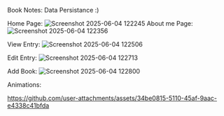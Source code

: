 Book Notes: Data Persistance :)

Home Page:
 ![Screenshot 2025-06-04 122245](https://github.com/user-attachments/assets/45c238cc-395b-4c5b-b9c2-71c82f9b959d)
About me Page:
![Screenshot 2025-06-04 122356](https://github.com/user-attachments/assets/de09013a-c7b6-4656-b413-030231d9050c)

View Entry: 
![Screenshot 2025-06-04 122506](https://github.com/user-attachments/assets/df2ed099-275e-4dbd-948f-9b3ec654400c)

Edit Entry:
![Screenshot 2025-06-04 122713](https://github.com/user-attachments/assets/55de7ca4-c58a-4eb6-a265-712de6d52b66)

Add Book:
![Screenshot 2025-06-04 122800](https://github.com/user-attachments/assets/f8709815-6563-4f07-acc6-f34216f292ac)


Animations:

https://github.com/user-attachments/assets/34be0815-5110-45af-9aac-e4338c41bfda

